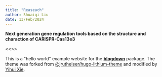 ```yaml
---
title: "Reaseach"
author: Shuaiqi Liu
date: 13/Feb/2024
---
```

**Next generation gene regulation tools based on the structure and charaction of CARISPR-Cas13e3**

<<>>


This is a "hello world" example website for the [**blogdown**](https://github.com/rstudio/blogdown) package. The theme was forked from [@jrutheiser/hugo-lithium-theme](https://github.com/jrutheiser/hugo-lithium-theme) and modified by [Yihui Xie](https://github.com/yihui/hugo-lithium).
